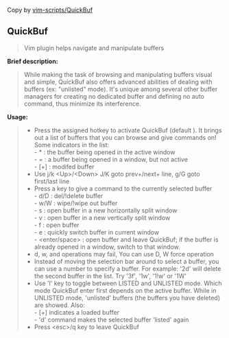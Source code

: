 Copy by [vim-scripts/QuickBuf](http://www.vim.org/scripts/script.php?script_id=1910)

QuickBuf
---
>Vim plugin helps navigate and manipulate buffers

**Brief description:**
>While making the task of browsing and manipulating buffers visual and simple, QuickBuf also offers advanced abilities of dealing with buffers (ex: "unlisted" mode). It's unique among several other buffer managers for creating no dedicated buffer and defining no auto command, thus minimize its interference.

**Usage:**
>+ Press the assigned hotkey to activate QuickBuf (default <F4>). It brings out a list of buffers that you can browse and give commands on! Some indicators in the list:  
	- * : the buffer being opened in the active window  
	- = : a buffer being opened in a window, but not active  
	- [+] : modifed buffer  
>+ Use j/k \<Up>/\<Down> J/K goto prev+/next+ line, g/G goto first/last line 
>+ Press a key to give a command to the currently selected buffer  
	- d/D : del/!delete buffer  
	- w/W : wipe/!wipe out buffer  
	- s : open buffer in a new horizontally split window  
	- v : open buffer in a new vertically split window  
	- f : open buffer  
	- e : quickly switch buffer in current window  
	- <enter/space> : open buffer and leave QuickBuf; if the buffer is already opened in a window, switch to that window.  
>+ d, w, and <enter> operations may fail, You can use D, W force operation
>+ Instead of moving the selection bar around to select a buffer, you can use a number to specify a buffer. For example: '2d' will delete the second buffer in the list. Try '3f', '1w', '1!w' or '1W'
>+ Use 'l' key to toggle between LISTED and UNLISTED mode. Which mode QuickBuf enter first depends on the active buffer. While in UNLISTED mode, 'unlisted' buffers (the buffers you have deleted) are showed. Also:  
	- [+] indicates a loaded buffer  
	- 'd' command makes the selected buffer 'listed' again  
>+ Press \<esc\>/q key to leave QuickBuf

